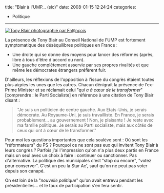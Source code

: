 title: "Blair à l'UMP&#8230; (sic)"
date: 2008-01-15 12:24:24
categories:
  - Politique
---

[![Tony Blair photographié par Fr@nçois](//flickr.com/photos/francois_lafite/2187460579/)](//flickr.com/photos/francois_lafite/2187460579/)

La présence de Tony Blair au Conseil National de l'UMP est fortement symptomatique des déséquilibres politiques en France&nbsp;:

*   Une droite qui se donne des moyens pour lancer des réformes (après, libre à tous d'être d'accord ou non).
*   Une gauche complètement asservie par ses propres rivalités et que même les démocrates étrangers préfèrent fuir.

D'ailleurs, les réflexions de l'opposition à l'issue du congrès étaient toutes plus aigries les unes que les autres. Chacun dénigrait la présence de l'ex-Prime Minister et se réclamait celui "_qui a à cœur de le transformer_" [comprendre&nbsp;: le Parti Socialiste] en référence à une citation de Tony Blair disant&nbsp;:
> "Je suis un politicien de centre gauche. Aux Etats-Unis, je serais démocrate. Au Royaume-Uni, je suis travailliste. En France, je serais probablement… au gouvernement&nbsp;! Non, je plaisante&nbsp;! Je reste avec ma famille politique. Je serais au Parti socialiste, mais aux côtés de ceux qui ont à cœur de le transformer."

Pour moi les questions importantes que cela soulève sont&nbsp;: Où sont les "réformateurs" du PS&nbsp;? Pourquoi ce ne sont pas eux qui invitent Tony Blair à leurs congrès&nbsp;? Parfois j'ai l'impression qu'on n'a plus deux partis en France mais un seul avec un choix à faire&nbsp;: continuer ou sanctionner. Pas d'alternative. La politique des municipales c'est "stop ou encore", "votez pour conserver". C'est un peu la Star Ac', sauf qu'on ne peut pas voter depuis son canapé.

On est loin de la "_nouvelle politique_" qu'on avait entrevu pendant les présidentielles&#8230; et le taux de participation s'en fera sentir.